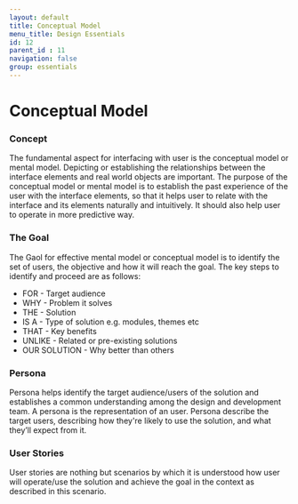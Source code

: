 ```yaml
---
layout: default
title: Conceptual Model
menu_title: Design Essentials
id: 12
parent_id : 11
navigation: false
group: essentials
---
```


# Conceptual Model

### Concept
The fundamental aspect for interfacing with user is the conceptual model or mental model. Depicting or establishing the
 relationships between the interface elements and real world objects are important.
The purpose of the conceptual model or mental model is to establish the past experience of the user with
the interface elements, so that it helps user to relate with the interface and its elements naturally and intuitively.
It should also help user to operate in more predictive way.

### The Goal
The Gaol for effective mental model or conceptual model is to identify the set of users, the objective and how it will reach the goal.
The key steps to identify and proceed are as follows:

* FOR - Target audience
* WHY - Problem it solves
* THE - Solution
* IS A - Type of solution e.g. modules, themes etc
* THAT - Key benefits
* UNLIKE - Related or pre-existing solutions
* OUR SOLUTION - Why better than others

### Persona
Persona helps identify the target audience/users of the solution and establishes a common understanding among the design
 and development team. A persona is the representation of an user.
Persona describe the target users, describing how they're likely to use the solution, and what they’ll expect from it.


### User Stories
User stories are nothing but scenarios by which it is understood how user will operate/use the solution  and achieve the
goal in the context as described in this scenario.
